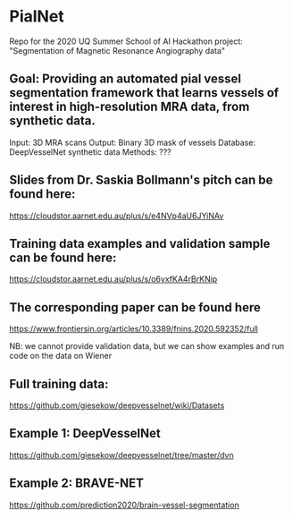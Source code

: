 # PialNet
Repo for the 2020 UQ Summer  School of AI Hackathon project: "Segmentation of Magnetic Resonance Angiography data"

## Goal: Providing an automated pial vessel segmentation framework that learns vessels of interest in high-resolution MRA data, from synthetic data.

Input: 3D MRA scans
Output: Binary 3D mask of vessels
Database: DeepVesselNet synthetic data
Methods: ???

## Slides from Dr. Saskia Bollmann's pitch can be found here:
https://cloudstor.aarnet.edu.au/plus/s/e4NVp4aU6JYiNAv

## Training data examples and validation sample can be found here:
https://cloudstor.aarnet.edu.au/plus/s/o6yxfKA4rBrKNip

## The corresponding paper can be found here 
https://www.frontiersin.org/articles/10.3389/fnins.2020.592352/full

NB: we cannot provide validation data, but we can show examples and run code on the data on Wiener

## Full training data:
https://github.com/giesekow/deepvesselnet/wiki/Datasets

## Example 1: DeepVesselNet 
https://github.com/giesekow/deepvesselnet/tree/master/dvn

## Example 2: BRAVE-NET
https://github.com/prediction2020/brain-vessel-segmentation
